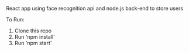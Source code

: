 React app using face recognition api and node.js back-end to store users

To Run:
1. Clone this repo
2. Run 'npm install'
3. Run 'npm start'

